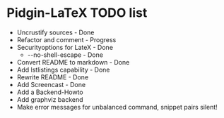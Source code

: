 # Pidgin-LaTeX TODO list

* Uncrustify sources - Done
* Refactor and comment - Progress
* Securityoptions for LateX - Done
  - --no-shell-escape - Done
* Convert README to markdown - Done
* Add lstlistings capability - Done
* Rewrite README - Done
* Add Screencast - Done
* Add a Backend-Howto
* Add graphviz backend
* Make error messages for unbalanced 
    command, snippet pairs silent!

